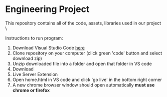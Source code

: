 # Engineering Project
This repository contains all of the code, assets, libraries used in our project \ 

Instructions to run program:
 1. Download Visual Studio Code [here](https://code.visualstudio.com/Download)
 1. Clone repository on your computer (click green 'code' button and select download zip)
 1. Unzip downloaded file into a folder and open that folder in VS code
 1. Download 
   1. Live Server Extension
 1. Open home.html in VS code and click 'go live' in the bottom right corner
 1. A new chrome browser window should open automatically 
 **must use chrome or firefox**
